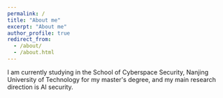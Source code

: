 ```yaml
---
permalink: /
title: "About me"
excerpt: "About me"
author_profile: true
redirect_from: 
  - /about/
  - /about.html
---
```


I am currently studying in the School of Cyberspace Security, Nanjing University of Technology for my master's degree, and my main research direction is AI security.
